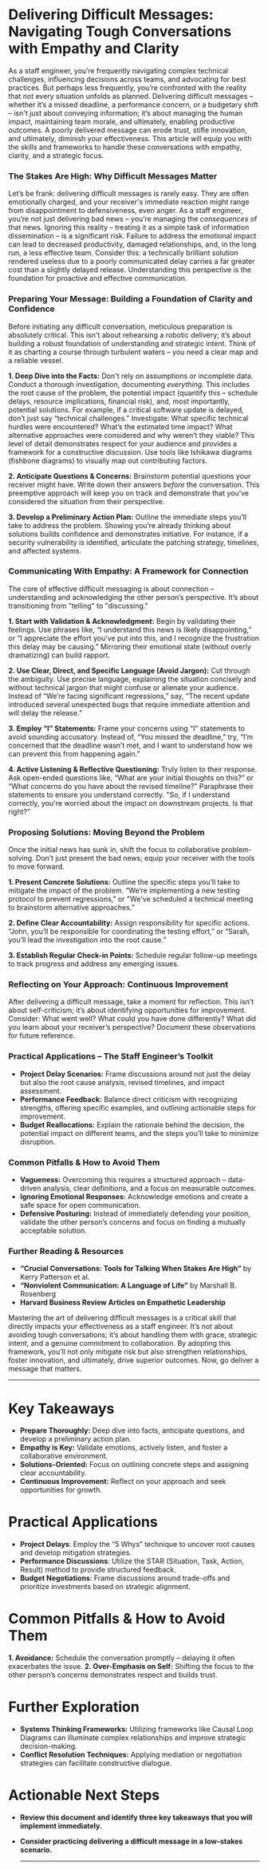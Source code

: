 # Delivering Difficult Messages: Navigating Tough Conversations with Empathy and Clarity

As a staff engineer, you’re frequently navigating complex technical challenges, influencing decisions across teams, and advocating for best practices. But perhaps less frequently, you’re confronted with the reality that not every situation unfolds as planned. Delivering difficult messages – whether it’s a missed deadline, a performance concern, or a budgetary shift – isn't just about conveying information; it’s about managing the human impact, maintaining team morale, and ultimately, enabling productive outcomes. A poorly delivered message can erode trust, stifle innovation, and ultimately, diminish your effectiveness. This article will equip you with the skills and frameworks to handle these conversations with empathy, clarity, and a strategic focus.

### The Stakes Are High: Why Difficult Messages Matter

Let’s be frank: delivering difficult messages is rarely easy. They are often emotionally charged, and your receiver's immediate reaction might range from disappointment to defensiveness, even anger. As a staff engineer, you’re not just delivering bad news – you’re managing the *consequences* of that news. Ignoring this reality – treating it as a simple task of information dissemination – is a significant risk. Failure to address the emotional impact can lead to decreased productivity, damaged relationships, and, in the long run, a less effective team. Consider this: a technically brilliant solution rendered useless due to a poorly communicated delay carries a far greater cost than a slightly delayed release. Understanding this perspective is the foundation for proactive and effective communication.

### Preparing Your Message: Building a Foundation of Clarity and Confidence

Before initiating any difficult conversation, meticulous preparation is absolutely critical. This isn't about rehearsing a robotic delivery; it’s about building a robust foundation of understanding and strategic intent. Think of it as charting a course through turbulent waters – you need a clear map and a reliable vessel.

**1. Deep Dive into the Facts:** Don't rely on assumptions or incomplete data. Conduct a thorough investigation, documenting *everything*. This includes the root cause of the problem, the potential impact (quantify this – schedule delays, resource implications, financial risk), and, most importantly, potential solutions. For example, if a critical software update is delayed, don’t just say “technical challenges.” Investigate: What specific technical hurdles were encountered? What’s the estimated time impact? What alternative approaches were considered and why weren’t they viable? This level of detail demonstrates respect for your audience and provides a framework for a constructive discussion. Use tools like Ishikawa diagrams (fishbone diagrams) to visually map out contributing factors.

**2. Anticipate Questions & Concerns:** Brainstorm potential questions your receiver might have. Write down their answers *before* the conversation. This preemptive approach will keep you on track and demonstrate that you’ve considered the situation from their perspective.

**3. Develop a Preliminary Action Plan:** Outline the immediate steps you’ll take to address the problem. Showing you’re already thinking about solutions builds confidence and demonstrates initiative. For instance, if a security vulnerability is identified, articulate the patching strategy, timelines, and affected systems.

### Communicating With Empathy: A Framework for Connection

The core of effective difficult messaging is about connection – understanding and acknowledging the other person’s perspective. It’s about transitioning from "telling" to "discussing."

**1. Start with Validation & Acknowledgment:** Begin by validating their feelings. Use phrases like, “I understand this news is likely disappointing,” or “I appreciate the effort you’ve put into this, and I recognize the frustration this delay may be causing.” Mirroring their emotional state (without overly dramatizing) can build rapport.

**2. Use Clear, Direct, and Specific Language (Avoid Jargon):** Cut through the ambiguity. Use precise language, explaining the situation concisely and without technical jargon that might confuse or alienate your audience. Instead of “We’re facing significant regressions,” say, “The recent update introduced several unexpected bugs that require immediate attention and will delay the release.”

**3. Employ “I” Statements:** Frame your concerns using “I” statements to avoid sounding accusatory. Instead of, “You missed the deadline,” try, “I’m concerned that the deadline wasn’t met, and I want to understand how we can prevent this from happening again.”

**4. Active Listening & Reflective Questioning:** Truly listen to their response. Ask open-ended questions like, “What are your initial thoughts on this?” or “What concerns do you have about the revised timeline?”  Paraphrase their statements to ensure you understand correctly. "So, if I understand correctly, you're worried about the impact on downstream projects. Is that right?”

### Proposing Solutions: Moving Beyond the Problem

Once the initial news has sunk in, shift the focus to collaborative problem-solving. Don’t just present the bad news; equip your receiver with the tools to move forward.

**1. Present Concrete Solutions:** Outline the specific steps you’ll take to mitigate the impact of the problem. “We’re implementing a new testing protocol to prevent regressions,” or "We've scheduled a technical meeting to brainstorm alternative approaches.”

**2. Define Clear Accountability:** Assign responsibility for specific actions. “John, you’ll be responsible for coordinating the testing effort,” or “Sarah, you’ll lead the investigation into the root cause.”

**3. Establish Regular Check-in Points:** Schedule regular follow-up meetings to track progress and address any emerging issues.

### Reflecting on Your Approach: Continuous Improvement

After delivering a difficult message, take a moment for reflection. This isn’t about self-criticism; it’s about identifying opportunities for improvement. Consider: What went well? What could you have done differently? What did you learn about your receiver’s perspective? Document these observations for future reference.

### Practical Applications – The Staff Engineer’s Toolkit

*   **Project Delay Scenarios:** Frame discussions around not just the delay but also the root cause analysis, revised timelines, and impact assessment.
*   **Performance Feedback:** Balance direct criticism with recognizing strengths, offering specific examples, and outlining actionable steps for improvement.
*   **Budget Reallocations:** Explain the rationale behind the decision, the potential impact on different teams, and the steps you’ll take to minimize disruption.

### Common Pitfalls & How to Avoid Them

*   **Vagueness:** Overcoming this requires a structured approach – data-driven analysis, clear definitions, and a focus on measurable outcomes.
*   **Ignoring Emotional Responses:**  Acknowledge emotions and create a safe space for open communication.
*   **Defensive Posturing:**  Instead of immediately defending your position, validate the other person’s concerns and focus on finding a mutually acceptable solution.

### Further Reading & Resources

*   **“Crucial Conversations: Tools for Talking When Stakes Are High”** by Kerry Patterson et al.
*   **“Nonviolent Communication: A Language of Life”** by Marshall B. Rosenberg
*   **Harvard Business Review Articles on Empathetic Leadership**

Mastering the art of delivering difficult messages is a critical skill that directly impacts your effectiveness as a staff engineer. It’s not about avoiding tough conversations; it’s about handling them with grace, strategic intent, and a genuine commitment to collaboration. By adopting this framework, you’ll not only mitigate risk but also strengthen relationships, foster innovation, and ultimately, drive superior outcomes.  Now, go deliver a message that matters.

---
# Key Takeaways

*   **Prepare Thoroughly:** Deep dive into facts, anticipate questions, and develop a preliminary action plan.
*   **Empathy is Key:** Validate emotions, actively listen, and foster a collaborative environment.
*   **Solutions-Oriented:** Focus on outlining concrete steps and assigning clear accountability.
*   **Continuous Improvement:** Reflect on your approach and seek opportunities for growth.

# Practical Applications

*   **Project Delays**: Employ the “5 Whys” technique to uncover root causes and develop mitigation strategies.
*   **Performance Discussions**: Utilize the STAR (Situation, Task, Action, Result) method to provide structured feedback.
*   **Budget Negotiations**: Frame discussions around trade-offs and prioritize investments based on strategic alignment.

# Common Pitfalls & How to Avoid Them

**1. Avoidance:** Schedule the conversation promptly – delaying it often exacerbates the issue.
**2. Over-Emphasis on Self:** Shifting the focus to the other person’s concerns demonstrates respect and builds trust.

# Further Exploration

*   **Systems Thinking Frameworks:** Utilizing frameworks like Causal Loop Diagrams can illuminate complex relationships and improve strategic decision-making.
*   **Conflict Resolution Techniques:** Applying mediation or negotiation strategies can facilitate constructive dialogue.

# Actionable Next Steps

*   **Review this document and identify three key takeaways that you will implement immediately.**
*   **Consider practicing delivering a difficult message in a low-stakes scenario.**

    ---